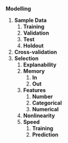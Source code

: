 **Modelling** 

1. **Sample Data**
   1. **Training** 
   2. **Validation**
   3. **Test**
   4. **Holdout**
2. **Cross-validation** 
3. **Selection**
   1. **Explanability** 
   2. **Memory** 
      1. **In**
      2. **Out**
   3. **Features**
      1. **Number**
      2. **Categorical**
      3. **Numerical**
   4. **Nonlinearity** 
   5. **Speed** 
      1. **Training**
      2. **Prediction**
